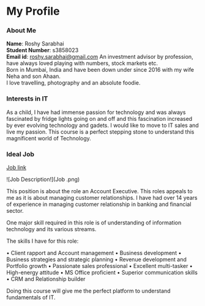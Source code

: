 # My Profile

### About Me

**Name**: Roshy Sarabhai  
**Student Number**: s3858023  
**Email id**: roshy.sarabhai@gmail.com
An investment advisor by profession, have always loved playing with numbers, stock markets etc.  
Born in Mumbai, India and have been down under since 2016 with my wife Neha and son Ahaan.  
I love travelling, photography and an absolute foodie.  


### Interests in IT

As a child, I have had immense passion for technology and was always fascinated by fridge lights going on and off and this fascination increased by ever evolving technology and gadets. I would like to move to IT sales and live my passion. This course is a perfect stepping stone to understand this magnificent world of Technology.


### Ideal Job

[Job link](https://www.seek.com.au/job/41157161?type=standard#searchRequestToken=e639c67e-0cc0-4f94-aa63-abdb18ac42cb)

![Job Description!](Job .png)


This position is about the role an Account Executive. This roles appeals to me as it is about managing customer relationships. I have had over 14 years of experience in managing customer relationship in banking and financial sector.

One major skill required in this role is of understanding of information technology and its various streams.

The skills I have for this role:

•	Client rapport and Account management
•	Business development
•	Business strategies and strategic planning
•	Revenue development and Portfolio growth
•	Passionate sales professional	•	Excellent multi-tasker
•	High-energy attitude
•	MS Office proficient
•	Superior communication skills
•	CRM and Relationship builder


Doing this course will give me the perfect platform to understand fundamentals of IT. 



